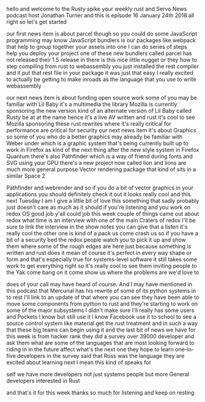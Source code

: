   
hello and welcome to the Rusty spike your weekly rust and Servo News podcast host Jonathan Turner and this is episode 16 January 24th 2018 all right so let's get started

  
 our first news item is about parcel though so you could do some JavaScript programming may know JavaScript bundlers is our packages like webpack that help to group together your assets into one I can do series of steps help you deploy your project one of these new bundlers called parcel has not released their 1.5 release in there is this nice little nugget or they how to step compiling from rust to webassembly you just installed the rest compiler and it put that rest file in your package it was just that easy I really excited to actually be getting to make inroads as the language that you use to write webassembly

  
 our next news item is about funding open source work some of you may be familiar with Lil Baby it's a multimedia the library Mozilla is currently sponsoring the new version kind of an alternate version of Lil Baby called Rusty be at at the name hence it's a live AV written and rust it's cool to see Mozilla sponsoring these rust rewrites where it's really critical for performance are critical for security our next news item it's about Graphics so some of you who do a better graphics may already be familiar with Weber under which is a graphic system that's being currently built up to work in Firefox as kind of the next thing after the new style system in Firefox Quantum there's also Pathfinder which is a way of friend during fonts and SVG using your GPU there's a new project now called lion and lions are much more general purpose Vector rendering package that kind of sits in a similar Space 2

  
 Pathfinder and webrender and so if you do a bit of vector graphics in your applications you should definitely check it out it looks really cool and this next Tuesday I am I give a little bit of love this something that sadly probably just doesn't care as much as it should if you're listening and you work on redox OS good job y'all could job this week couple of things came out about redox what time is an interview with one of the main Craters of redox I'll be sure to link the interview in the show notes you can give that a listen it's really cool the other one is kind of a pack us come crash us so if you have a bit of a security bed the redox people watch you to pick it up and show them where some of the rough edges are here just because something is written and rust does it mean of course it's perfect in every way shape or form and that's especially true for systems-level software it still takes some work to get everything right so it's really cool to see them inviting people to the Yak come bang on it come show us where the problems are we'd love to

  
 does of your call may have heard of course. And I may have mentioned in this podcast that Mercurial has his rewrite of some of its python systems in to rest I'll link to an update of that where you can see they have been able to move some components from python to rust and they're starting to work on some of the major subsystems I didn't make sure I'll really has some users and Pockets I know but still use it I know Facebook use it to school to see a source control system like material get the rust treatment and in such a way that these big teams can begin using it and the last bit of news we have for this week is from hacker rank they did a survey over 39000 developer and ask them what are some of the languages that are most looking forward to riding in in the future affect what's the next one they hope to learn one-in-five developers in the survey said that Ross was the language they are excited about learning next I mean this kind of speaks for

  
 self we have more developers not just systems people but more General developers interested in Rust

  
 and that's it for this week thanks so much for listening and keep on resting